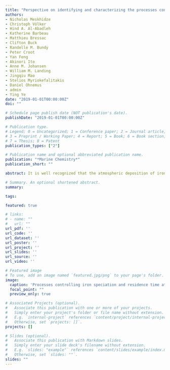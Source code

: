 ```yaml
---
title: "Perspective on identifying and characterizing the processes controlling iron speciation and residence time at the atmosphere–ocean interface"
authors:
- Nicholas Meskhidze
- Christoph Völker
- Hind A. Al-Abadleh
- Katherine Barbeau
- Matthieu Bressac
- Clifton Buck
- Randelle M. Bundy
- Peter Croot
- Yan Feng
- Akinori Ito
- Anne M. Johansen
- William M. Landing
- Jingqiu Mao
- Stelios Myriokefalitakis
- Daniel Ohnemus
- admin
- Ying Ye
date: "2019-01-01T00:00:00Z"
doi: ""

# Schedule page publish date (NOT publication's date).
publishDate: "2019-01-01T00:00:00Z"

# Publication type.
# Legend: 0 = Uncategorized; 1 = Conference paper; 2 = Journal article;
# 3 = Preprint / Working Paper; 4 = Report; 5 = Book; 6 = Book section;
# 7 = Thesis; 8 = Patent
publication_types: ["2"]

# Publication name and optional abbreviated publication name.
publication: "*Marine Chemistry*"
publication_short: ""

abstract: It is well recognized that the atmospheric deposition of iron (Fe) affects ocean productivity, atmospheric CO2 uptake, ecosystem diversity, and overall climate. Despite significant advances in measurement techniques and modeling efforts, discrepancies persist between observations and models that hinder accurate predictions of processes and their global effects. Here, we provide an assessment report on where the current state of knowledge is and where future research emphasis would have the highest impact in furthering the field of Fe atmosphere-ocean biogeochemical cycle. These results were determined through consensus reached by diverse researchers from the oceanographic and atmospheric science communities with backgrounds in laboratory and in situ measurements, modeling, and remote sensing. We discuss i) novel measurement methodologies and instrumentation that allow detection and speciation of different forms and oxidation states of Fe in deliquesced mineral aerosol, cloud/rainwater, and seawater; ii) oceanic models that treat Fe cycling with several external sources and sinks, dissolved, colloidal, particulate, inorganic, and organic ligand-complexed forms of Fe, as well as Fe in detritus and phytoplankton; and iii) atmospheric models that consider natural and anthropogenic sources of Fe, mobilization of Fe in mineral aerosols due to the dissolution of Fe-oxides and Fe-substituted aluminosilicates through proton-promoted, organic ligand-promoted, and photo-reductive mechanisms. In addition, the study identifies existing challenges and disconnects (both fundamental and methodological) such as i) inconsistencies in Fe nomenclature and the definition of bioavailable Fe between oceanic and atmospheric disciplines, and ii) the lack of characterization of the processes controlling Fe speciation and residence time at the atmosphere-ocean interface. Such challenges are undoubtedly caused by extremely low concentrations, short lifetime, and the myriad of physical, (photo)chemical, and biological processes affecting global biogeochemical cycling of Fe. However, we also argue that the historical division (separate treatment of Fe biogeochemistry in oceanic and atmospheric disciplines) and the classical funding structures (that often create obstacles for transdisciplinary collaboration) are also hampering the advancement of knowledge in the field. Finally, the study provides some specific ideas and guidelines for laboratory studies, field measurements, and modeling research required for improved characterization of global biogeochemical cycling of Fe in relationship with other trace elements and essential nutrients. The report is intended to aid scientists in their work related to Fe biogeochemistry as well as program managers at the relevant funding agencies.

# Summary. An optional shortened abstract.
summary:

tags:

featured: true

# links:
# - name: ""
#   url: ""
url_pdf: ''
url_code: ''
url_dataset: ''
url_poster: ''
url_project: ''
url_slides: ''
url_source: ''
url_video: ''

# Featured image
# To use, add an image named `featured.jpg/png` to your page's folder.
image:
  caption: 'Processes controlling iron speciation and residence time at the atmosphere-ocean interface — see [*Meskhidze et al.*, 2019](https://doi.org/10.1016/j.marchem.2019.103704)'
  focal_point: ""
  preview_only: true

# Associated Projects (optional).
#   Associate this publication with one or more of your projects.
#   Simply enter your project's folder or file name without extension.
#   E.g. `internal-project` references `content/project/internal-project/index.md`.
#   Otherwise, set `projects: []`.
projects: []

# Slides (optional).
#   Associate this publication with Markdown slides.
#   Simply enter your slide deck's filename without extension.
#   E.g. `slides: "example"` references `content/slides/example/index.md`.
#   Otherwise, set `slides: ""`.
slides: ""
---
```




